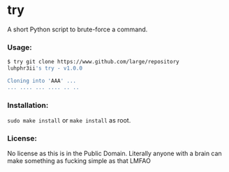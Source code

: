 # try
A short Python script to brute-force a command.

### Usage:
```sh
$ try git clone https://www.github.com/large/repository
luhphr3ii's try - v1.0.0

Cloning into 'AAA' ...
... .... ... .... .. ..
```

### Installation:
`sudo make install` or `make install` as root.

### License:
No license as this is in the Public Domain. Literally anyone with a brain can make something as fucking simple as that LMFAO
